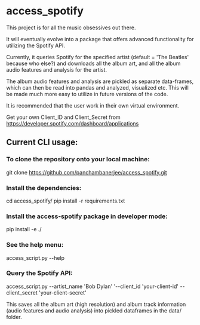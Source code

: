 # access_spotify

This project is for all the music obsessives out there. 

It will eventually evolve into a package that offers advanced functionality for utilizing the Spotify API. 

Currently, it queries Spotify for the specified artist (default = 'The Beatles' because who else?) and 
downloads all the album art, and all the album audio features and analysis for the artist. 

The album audio features and analysis are pickled as separate data-frames, which can then be read into 
pandas and analyzed, visualized etc. This will be made much more easy to utilize in future versions of the code. 

It is recommended that the user work in their own virtual environment.

Get your own Client_ID and Client_Secret from https://developer.spotify.com/dashboard/applications

## Current CLI usage:

### To clone the repository onto your local machine: 
git clone https://github.com/panchambanerjee/access_spotify.git

### Install the dependencies:
cd access_spotify/
pip install -r requirements.txt

### Install the access-spotify package in developer mode:
pip install -e ./

### See the help menu:
access_script.py --help

### Query the Spotify API:
access_script.py --artist_name 'Bob Dylan' '--client_id 'your-client-id' --client_secret 'your-client-secret'

This saves all the album art (high resolution) and album track information (audio features and audio analysis) 
into pickled dataframes in the data/ folder. 

